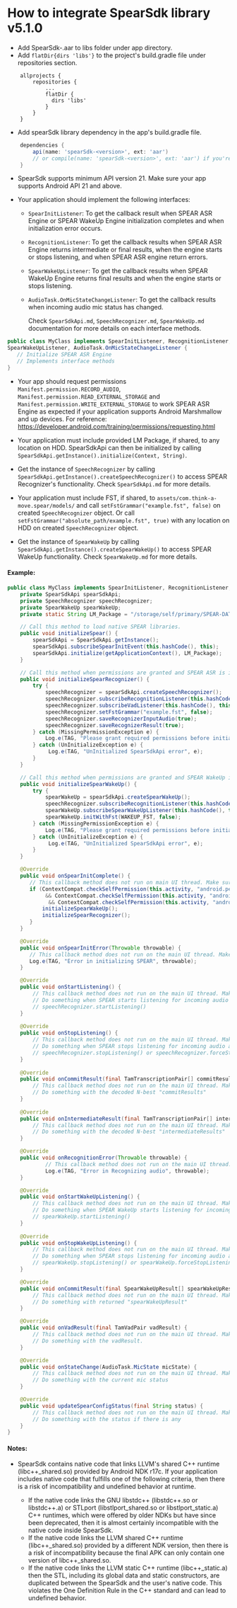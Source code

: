 # How to integrate SpearSdk library v5.1.0

- Add SpearSdk-<version>.aar to libs folder under app directory.
- Add `flatDir{dirs 'libs'}` to the project's build.gradle file under
  repositories section.

```
    allprojects {
        repositories {
            ...
            flatDir {
              dirs 'libs'
            }
        }
    }
```

- Add spearSdk library dependency in the app's build.gradle file.

```groovy
    dependencies {
        api(name: 'spearSdk-<version>', ext: 'aar')
        // or compile(name: 'spearSdk-<version>', ext: 'aar') if you're using gradle plugin version less than 3.0
    }
```

- SpearSdk supports minimum API version 21. Make sure your app supports
  Android API 21 and above.

- Your application should implement the following interfaces:

  - `SpearInitListener`: To get the callback result when SPEAR ASR
    Engine or SPEAR WakeUp Engine initialization completes and when
    initialization error occurs.
  - `RecognitionListener`: To get the callback results when SPEAR ASR
    Engine returns intermediate or final results, when the engine
    starts or stops listening, and when SPEAR ASR engine return errors.
  - `SpearWakeUpListener`: To get the callback results when SPEAR WakeUp
    Engine returns final results and when the engine starts or stops
    listening.
  - `AudioTask.OnMicStateChangeListener`: To get the callback results
    when incoming audio mic status has changed.

    Check `SpearSdkApi.md`, `SpeechRecognizer.md`, `SpearWakeUp.md` documentation
    for more details on each interface methods.

```java
public class MyClass implements SpearInitListener, RecognitionListener,
SpearWakeUpListener, AudioTask.OnMicStateChangeListener {
   // Initialize SPEAR ASR Engine
   // Implements interface methods
}
```   

- Your app should request permissions `Manifest.permission.RECORD_AUDIO`,
  `Manifest.permission.READ_EXTERNAL_STORAGE` and `Manifest.permission.WRITE_EXTERNAL_STORAGE`
  to work SPEAR ASR Engine as expected if your application supports Android Marshmallow
  and up devices. For reference:
  https://developer.android.com/training/permissions/requesting.html

-  Your application must include provided LM Package, if shared, to any location on HDD.
   SpearSdkApi can then be initialized by calling
  `SpearSdkApi.getInstance().initialize(Context, String)`.
- Get the instance of `SpeechRecognizer` by calling
  `SpearSdkApi.getInstance().createSpeechRecognizer()` to access SPEAR
  Recognizer's functionality. Check `SpearSdkApi.md` for more details.
- Your application must include FST, if shared, to
  `assets/com.think-a-move.spear/models/` and call
  `setFstGrammar("example.fst", false)` on created `SpeechRecognizer`
  object. Or call `setFstGrammar("absolute_path/example.fst", true)` with
  any location on HDD on created `SpeechRecognizer` object.
- Get the instance of `SpearWakeUp` by calling
  `SpearSdkApi.getInstance().createSpearWakeUp()` to access SPEAR
  WakeUp functionality. Check `SpearWakeUp.md` for more details.


#### Example:

```java
public class MyClass implements SpearInitListener, RecognitionListener, VadListener, SpearWakeUpListener, AudioTask.OnMicStateChangeListener, SpearConfigUpdateListener {
    private SpearSdkApi spearSdkApi;
    private SpeechRecognizer speechRecognizer;
    private SpearWakeUp spearWakeUp;
    private static String LM_Package = "/storage/self/primary/SPEAR-DATA-EN";

    // Call this method to load native SPEAR libraries.
    public void initializeSpear() {
        spearSdkApi = SpearSdkApi.getInstance();
        spearSdkApi.subscribeSpearInitEvent(this.hashCode(), this);
        spearSdkApi.initialize(getApplicationContext(), LM_Package);
    }

    // Call this method when permissions are granted and SPEAR ASR is initialized successfully. See `onSpearInitComplete()` implementation.
    public void initializeSpearRecognizer() {
        try {
            speechRecognizer = spearSdkApi.createSpeechRecognizer();
            speechRecognizer.subscribeRecognitionListener(this.hashCode(), this);
            speechRecognizer.subscribeVadListener(this.hashCode(), this);
            speechRecognizer.setFstGrammar("example.fst", false);
            speechRecognizer.saveRecognizerInputAudio(true);
            speechRecognizer.saveRecognizerResult(true);
        } catch (MissingPermissionException e) {
            Log.e(TAG, "Please grant required permissions before initializing SPEAR ASR Engine!", e);
        } catch (UnInitializeException e) {
             Log.e(TAG, "UnInitialized SpearSdkApi error", e);
        }
    }

    // Call this method when permissions are granted and SPEAR WakeUp is initialized successfully. See `onSpearInitComplete()` implementation.
    public void initializeSpearWakeUp() {
        try {
            spearWakeUp = spearSdkApi.createSpearWakeUp();
            speechRecognizer.subscribeRecognitionListener(this.hashCode(), this);
            spearWakeUp.subscribeSpearWakeUpListener(this.hashCode(), this);
            spearWakeUp.initWithFst(WAKEUP_FST, false);
        } catch (MissingPermissionException e) {
            Log.e(TAG, "Please grant required permissions before initializing SPEAR WakeUp Engine!", e);
        } catch (UnInitializeException e) {
             Log.e(TAG, "UnInitialized SpearSdkApi error", e);
        }
    }

    @Override
    public void onSpearInitComplete() {
       // This callback method does not run on main UI thread. Make sure to run UI changes on UI thread.
       if (ContextCompat.checkSelfPermission(this.activity, "android.permission.RECORD_AUDIO") == 0 
            && ContextCompat.checkSelfPermission(this.activity, "android.permission.READ_EXTERNAL_STORAGE") == 0)
             && ContextCompat.checkSelfPermission(this.activity, "android.permission.WRITE_EXTERNAL_STORAGE") == 0){
           initializeSpearWakeUp();
           initializeSpearRecognizer();
       }
    }

    @Override
    public void onSpearInitError(Throwable throwable) {
       // This callback method does not run on the main UI thread. Make sure to run UI changes on UI thread.
       Log.e(TAG, "Error in initializing SPEAR", throwable);
    }

    @Override
    public void onStartListening() {
        // This callback method does not run on the main UI thread. Make sure to run UI changes on UI thread.
        // Do something when SPEAR starts listening for incoming audio after calling
        // speechRecognizer.startListening()
    }
    
    @Override
    public void onStopListening() {
        // This callback method does not run on the main UI thread. Make sure to run UI changes on UI thread.
        // Do something when SPEAR stops listening for incoming audio after calling
        // speechRecognizer.stopListening() or speechRecognizer.forceStopListening()
    }
    
    @Override
    public void onCommitResult(final TamTranscriptionPair[] commitResult) {
        // This callback method does not run on the main UI thread. Make sure to run UI changes on UI thread.
        // Do something with the decoded N-best "commitResults"
    }
    
    @Override
    public void onIntermediateResult(final TamTranscriptionPair[] intermediateResult) {
        // This callback method does not run on the main UI thread. Make sure to run UI changes on UI thread.
        // Do something with the decoded N-best "intermediateResults"
    }

    @Override
    public void onRecognitionError(Throwable throwable) {
            // This callback method does not run on the main UI thread. Make sure to run UI changes on UI thread.
            Log.e(TAG, "Error in Recognizing audio", throwable);
    }

    @Override
    public void onStartWakeUpListening() {
        // This callback method does not run on the main UI thread. Make sure to run UI changes on UI thread.
        // Do something when SPEAR WakeUp starts listening for incoming audio after calling
        // spearWakeUp.startListening()
    }
    
    @Override
    public void onStopWakeUpListening() {
        // This callback method does not run on the main UI thread. Make sure to run UI changes on UI thread.
        // Do something when SPEAR stops listening for incoming audio after calling
        // spearWakeUp.stopListening() or spearWakeUp.forceStopListening()
    }

    @Override
    public void onCommitResult(final SpearWakeUpResult[] spearWakeUpResult) {
        // This callback method does not run on the main UI thread. Make sure to run UI changes on UI thread.
        // Do something with returned "spearWakeUpResult"
    }

    @Override
    public void onVadResult(final TamVadPair vadResult) {
        // This callback method does not run on the main UI thread. Make sure to run UI changes on UI thread.
        // Do something with the vadResult.
    }

    @Override
    public void onStateChange(AudioTask.MicState micState) {
        // This callback method does not run on the main UI thread. Make sure to run UI changes on UI thread.
        // Do something with the current mic status
    }

    @Override
    public void updateSpearConfigStatus(final String status) {
        // This callback method does not run on the main UI thread. Make sure to run UI changes on UI thread.
        // Do something with the status if there is any
    }
}
```
#### Notes:

- SpearSdk contains native code that links LLVM's shared C++ runtime
  (libc++_shared.so) provided by Android NDK r17c. If your application
  includes native code that fulfills one of the following criteria, then
  there is a risk of incompatibility and undefined behavior at runtime.

  - If the native code links the GNU libstdc++ (libstdc++.so or
    libstdc++.a) or STLport (libstlport_shared.so or
    libstlport_static.a) C++ runtimes, which were offered by older NDKs
    but have since been deprecated, then it is almost certainly
    incompatible with the native code inside SpearSdk.
  - If the native code links the LLVM shared C++ runtime
    (libc++_shared.so) provided by a different NDK version, then there
    is a risk of incompatibility because the final APK can only contain
    one version of libc++_shared.so.
  - If the native code links the LLVM static C++ runtime
    (libc++_static.a) then the STL, including its global data and static
    constructors, are duplicated between the SpearSdk and the user's
    native code. This violates the One Definition Rule in the C++
    standard and can lead to undefined behavior.
